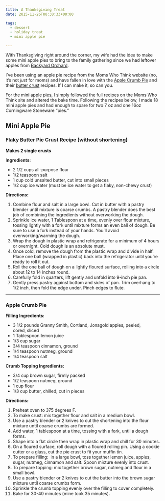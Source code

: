 ```yaml
---
title: A Thanksgiving Treat
date: 2015-11-26T00:30:33+00:00

tags:
  - dessert
  - holiday treat
  - mini apple pie

---
```


With Thanksgiving right around the corner, my wife had the idea to make some mini apple pies to bring to the family gathering since we had leftover apples from [Backyard Orchard](https://www.facebook.com/BackyardOrchard/).

I&#8217;ve been using an apple pie recipe from the&nbsp;Moms Who Think website (no, it&#8217;s not&nbsp;_just_ for moms) and have fallen in love with the [Apple Crumb Pie](http://www.momswhothink.com/pie-recipes/apple-crumb-pie-recipe.html) and their [butter crust](http://www.momswhothink.com/pie-recipes/pie-crust-recipe.html) recipes. If I can make it, so can you.

For the mini apple pies, I simply followed the full recipes on the Moms Who Think site and altered the bake time. Following the recipes below, I made 18 mini apple pies and had enough to spare for two 7 oz and one 16oz Corningware Stoneware &#8220;pies.&#8221;

## Mini Apple Pie

### Flaky Butter Pie Crust Recipe (without shortening)

**Makes 2 single crusts**

**Ingredients:**

  * 2 1/2 cups all-purpose flour
  * 1/2 teaspoon salt
  * 1 cup cold unsalted butter, cut into small pieces
  * 1/2 cup ice water (must be ice water to get a flaky, non-chewy crust)

**Directions:**

  1. Combine flour and salt in a large bowl. Cut in butter with a pastry blender until mixture is coarse crumbs. A pastry blender does the best job of combining the ingredients without overworking the dough.
  2. Sprinkle ice water, 1 Tablespoon at a time, evenly over flour mixture, tossing lightly with a fork until mixture forms an even ball of dough. Be sure to use a fork instead of your hands. You&#8217;ll avoid overworking/warming the dough.
  3. Wrap the dough in plastic wrap and refrigerate for a minimum of 4 hours or overnight. Cold dough is an absolute must.
  4. Once cold, remove the dough from the plastic wrap and divide in half. Place one ball (wrapped in plastic) back into the refrigerator until you&#8217;re ready to roll it out.
  5. Roll the one ball of dough on a lightly floured surface, rolling into a circle about 12 to 14 inches round.
  6. Carefully fold in quarters, lift gently and unfold into 9-inch pie pan.
  7. Gently press pastry against bottom and sides of pan. Trim overhang to 1/2 inch, then fold the edge under. Pinch edges to flute.

---

### Apple Crumb Pie

**Filling Ingredients:**

  * 3&nbsp;1/2 pounds&nbsp;Granny Smith, Cortland, Jonagold&nbsp;apples, peeled, cored,&nbsp;sliced
  * 1 Tablespoon lemon juice
  * 1/3 cup sugar
  * 3/4 teaspoon cinnamon, ground
  * 1/4 teaspoon nutmeg, ground
  * 1/4 teaspoon salt

**Crumb Topping Ingredients:**

  * 3/4 cup brown sugar, firmly packed
  * 1/2&nbsp;teaspoon nutmeg, ground
  * 1&nbsp;cup flour
  * 1/3 cup butter, chilled, cut in pieces

**Directions:**

  1. Preheat oven to&nbsp;375 degrees F.
  2. To make crust: mix together flour and salt in a medium bowl.
  3. Use a pastry blender or 2 knives to cut the shortening into the flour mixture until coarse crumbs are formed.
  4. Add water, 1 tablespoon at a time, tossing with a fork, until a dough forms.
  5. Shape into a flat circle then wrap in plastic wrap and chill for 30 minutes.
  6. On a floured surface, roll dough with a floured rolling pin. Using a cookie cutter or a glass, cut the pie crust to fit your muffin tin.
  7. To prepare filling:&nbsp; in a large bowl, toss together lemon juice, apples, sugar,&nbsp;nutmeg, cinnamon and salt. Spoon mixture evenly into crust.
  8. To prepare topping: mix together brown sugar, nutmeg and flour in a small bowl.
  9. Use a pastry blender or 2 knives to cut the butter into the brown sugar mixture until coarse crumbs form.
 10. Sprinkle the crumb topping evenly over the&nbsp;filling to cover completely.
 11. Bake for 30-40 minutes (mine took 35 minutes).